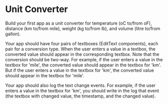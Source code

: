 # Unit Converter
Build your first app as a unit converter for temperature (oC to/from oF), distance (km to/from mile), weight (kg to/from lb), and volume (litre to/from gallon).

Your app should have four pairs of textboxes (EditText components), each pair for a conversion type. When the user enters a value in a textbox, the converted value should appear in the corresponding textbox. Note that the conversion should be two-way. For example, if the user enters a value in the textbox for 'mile', the converted value should appear in the textbox for 'km'. But if the user enters a value in the textbox for 'km', the converted value should appear in the textbox for 'mile'.

Your app should also log the text change events. For example, if the user enters a value in the textbox for 'km', you should write in the log that event (the textbox with changed value, the timestamp, and the changed value).
